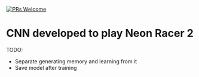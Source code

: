 [![PRs Welcome](http://forthebadge.com/images/badges/oooo-kill-em.svg)](https://github.com/jstettner/QLearnDrive/issues)
# CNN developed to play Neon Racer 2

TODO:
* Separate generating memory and learning from it
* Save model after training

